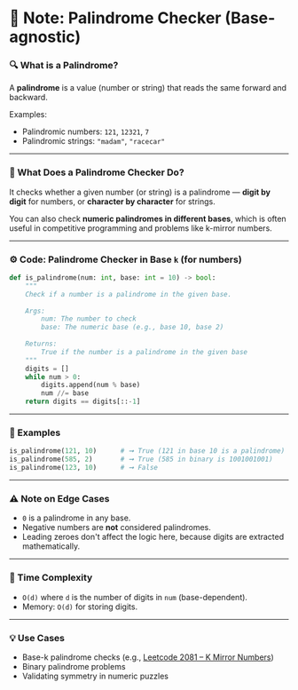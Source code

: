 # 🧾 Note: Palindrome Checker (Base-agnostic)

### 🔍 What is a Palindrome?

A **palindrome** is a value (number or string) that reads the same forward and backward.

Examples:

* Palindromic numbers: `121`, `12321`, `7`
* Palindromic strings: `"madam"`, `"racecar"`

---

### 🧠 What Does a Palindrome Checker Do?

It checks whether a given number (or string) is a palindrome — **digit by digit** for numbers, or **character by character** for strings.

You can also check **numeric palindromes in different bases**, which is often useful in competitive programming and problems like k-mirror numbers.

---

### ⚙️ Code: Palindrome Checker in Base `k` (for numbers)

```python
def is_palindrome(num: int, base: int = 10) -> bool:
    """
    Check if a number is a palindrome in the given base.
    
    Args:
        num: The number to check
        base: The numeric base (e.g., base 10, base 2)
        
    Returns:
        True if the number is a palindrome in the given base
    """
    digits = []
    while num > 0:
        digits.append(num % base)
        num //= base
    return digits == digits[::-1]
```

---

### 🧪 Examples

```python
is_palindrome(121, 10)      # ➞ True (121 in base 10 is a palindrome)
is_palindrome(585, 2)       # ➞ True (585 in binary is 1001001001)
is_palindrome(123, 10)      # ➞ False
```

---

### ⚠️ Note on Edge Cases

* `0` is a palindrome in any base.
* Negative numbers are **not** considered palindromes.
* Leading zeroes don't affect the logic here, because digits are extracted mathematically.

---

### 🔁 Time Complexity

* `O(d)` where `d` is the number of digits in `num` (base-dependent).
* Memory: `O(d)` for storing digits.

---

### 💡 Use Cases

* Base-k palindrome checks (e.g., [Leetcode 2081 – K Mirror Numbers](https://leetcode.com/problems/k-mirror-numbers/))
* Binary palindrome problems
* Validating symmetry in numeric puzzles

